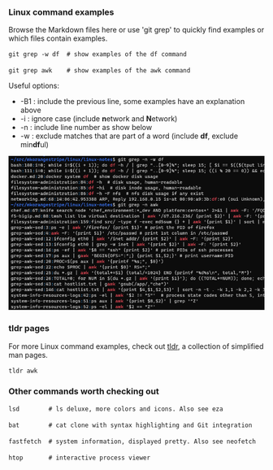 ### Linux command examples

Browse the Markdown files here or use 'git grep' to quickly find examples or which files contain examples.
```shell script
git grep -w df  # show examples of the df command

git grep awk    # show examples of the awk command
```

Useful options:
* -B1 : include the previous line, some examples have an explanation above
* -i : ignore case (include **n**etwork and **N**etwork)  
* -n : include line number as show below  
* -w : exclude matches that are part of a word (include **df**, exclude min**df**ul)

![git_grep](../readme_images/git_grep.png)

### tldr pages
For more Linux command examples, check out [tldr](https://github.com/tldr-pages/tldr), a collection of simplified man pages.

```shell script
tldr awk
```

### Other commands worth checking out
```shell script
lsd        # ls deluxe, more colors and icons. Also see eza

bat        # cat clone with syntax highlighting and Git integration

fastfetch  # system information, displayed pretty. Also see neofetch

htop       # interactive process viewer
```
